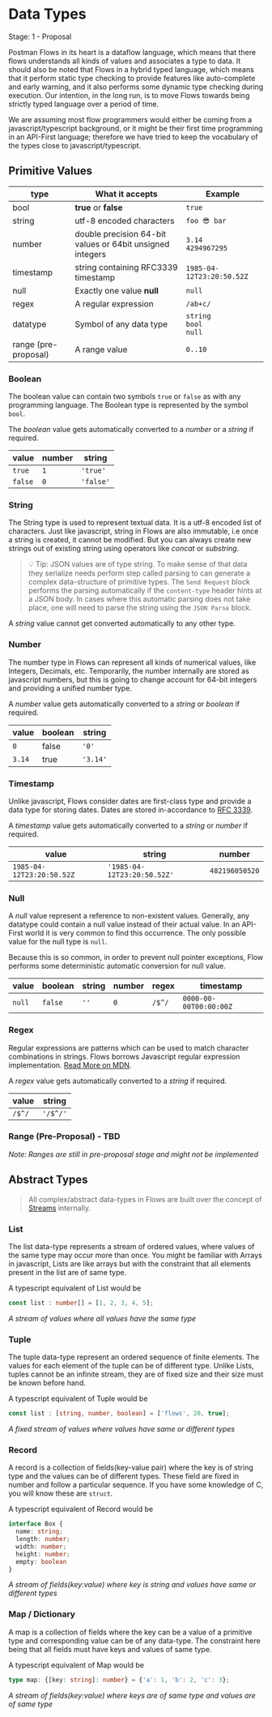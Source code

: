 # Data Types

Stage: 1 - Proposal

Postman Flows in its heart is a dataflow language, which means that there flows
understands all kinds of values and associates a type to data. It should also be
noted that Flows in a hybrid typed language, which means that it perform static 
type checking to provide features like auto-complete and early warning, and it 
also performs some dynamic type checking during execution. Our intention, in the long run, is to move Flows towards being
strictly typed language over a period of time. 

We are assuming most flow programmers would either be coming from a 
javascript/typescript background, or it might be their first time programming in 
an API-First language; therefore we have tried to keep the vocabulary of the 
types close to javascript/typescript.

## Primitive Values
| type                 | What it accepts                                           | Example                          |
| -------------------- | --------------------------------------------------------- | -------------------------------- |
| bool                 | **true** or **false**                                     | `true`                           |
| string               | utf-8 encoded characters                                  | `foo 😎 bar`                      |
| number               | double precision 64-bit values or 64bit unsigned integers | `3.14` <br> `4294967295`         |
| timestamp            | string containing RFC3339 timestamp                       | `1985-04-12T23:20:50.52Z`        |
| null                 | Exactly one value **null**                                | `null`                           |
| regex                | A regular expression                                      | `/ab+c/`                         |
| datatype             | Symbol of any data type                                   | `string` <br> `bool` <br> `null` |
| range (pre-proposal) | A range value                                             | `0..10`                          |

### Boolean
The boolean value can contain two symbols `true` or `false` as with any programming language. The Boolean type is represented by the symbol `bool`.

The *boolean* value gets automatically converted to a *number* or a *string* if required.

| value   | number | string    |
| ------- | ------ | --------- |
| `true`  | `1`    | `'true'`  |
| `false` | `0`    | `'false'` |

### String
The String type is used to represent textual data. It is a utf-8 encoded list of characters. Just like javascript, string in Flows are also immutable, i.e once a string is created, it cannot be modified. But you can always create new strings out of existing string using operators like *concat* or *substring*.

> 💡 Tip: JSON values are of type string. To make sense of that data they serialize needs perform step called parsing to can generate a complex data-structure of primitive types. The `Send Request` block performs the parsing automatically if the `content-type` header hints at a JSON body. In cases where this automatic parsing does not take place, one will need to parse the string using the `JSON Parse` block.

A *string* value cannot get converted automatically to any other type.

### Number
The number type in Flows can represent all kinds of numerical values, like Integers, Decimals, etc. Temporarily, the number internally are stored as javascript numbers, but this is going to change account for 64-bit integers and providing a unified number type.

A *number* value gets automatically converted to a *string* or *boolean* if required.

| value  | boolean | string   |
| ------ | ------- | -------- |
| `0`    | false   | `'0'`    |
| `3.14` | true    | `'3.14'` |

### Timestamp
Unlike javascript, Flows consider dates are first-class type and provide a data type for storing dates. Dates are stored in-accordance to [RFC 3339](https://datatracker.ietf.org/doc/html/rfc3339).

A *timestamp* value gets automatically converted to a *string* or *number* if required.

| value                     | string                      | number         |
| ------------------------- | --------------------------- | -------------- |
| `1985-04-12T23:20:50.52Z` | `'1985-04-12T23:20:50.52Z'` | `482196050520` |

### Null

A *null* value represent a reference to non-existent values. Generally, any datatype could contain a null value instead of their actual value. In an API-First world it is very common to find this occurrence. The only possible value for the null type is `null`.

Because this is so common, in order to prevent null pointer exceptions, Flow performs some deterministic automatic conversion for null value.

| value  | boolean | string | number | regex  | timestamp              |
| ------ | ------- | ------ | ------ | ------ | ---------------------- |
| `null` | `false` | `''`   | `0`    | `/$^/` | `0000-00-00T00:00:00Z` |

### Regex
Regular expressions are patterns which can be used to match character combinations in strings. Flows borrows Javascript regular expression implementation. [Read More on MDN](https://developer.mozilla.org/en-US/docs/Web/JavaScript/Guide/Regular_Expressions).

A *regex* value gets automatically converted to a *string* if required.

| value  | string   |
| ------ | -------- |
| `/$^/` | `'/$^/'` |

### Range (Pre-Proposal) - TBD
*Note: Ranges are still in pre-proposal stage and might not be implemented*

## Abstract Types

> All complex/abstract data-types in Flows are built over the concept of [Streams](https://en.wikipedia.org/wiki/Stream_(computing)) internally.

### List
The list data-type represents a stream of ordered values, where values of the same type
may occur more than once. You might be familiar with Arrays in javascript, Lists are like
arrays but with the constraint that all elements present in the list are of same type.

A typescript equivalent of List would be
```ts
const list : number[] = [1, 2, 3, 4, 5];
```
*A stream of values where all values have the same type*

### Tuple
The tuple data-type represent an ordered sequence of finite elements. The values for each
element of the tuple can be of different type. Unlike Lists, tuples cannot be an infinite stream,
they are of fixed size and their size must be known before hand.

A typescript equivalent of Tuple would be
```ts
const list : [string, number, boolean] = ['flows', 20, true];
```

*A fixed stream of values where values have same or different types*

### Record
A record is a collection of fields(key-value pair) where the key is of string type and the values
can be of different types. These field are fixed in number and follow a particular sequence. If you have some knowledge of C, you will know these are `struct`. 

A typescript equivalent of Record would be
```ts
interface Box {
  name: string;
  length: number;
  width: number;
  height: number;
  empty: boolean
}
```

*A stream of fields(key:value) where key is string and values have same or different types*

### Map / Dictionary

A map is a collection of fields where the key can be a value of a primitive type and 
corresponding value can be of any data-type. The constraint here being that all fields 
must have keys and values of same type.

A typescript equivalent of Map would be
```ts
type map: {[key: string]: number} = {'a': 1, 'b': 2, 'c': 3};
```

*A stream of fields(key:value) where keys are of same type and values are of same type*